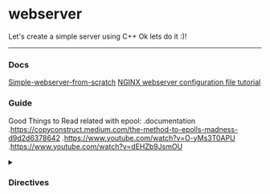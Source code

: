 # webserver
Let's create a simple server using C++
Ok lets do it :)!
***

### Docs

[Simple-webserver-from-scratch](https://medium.com/from-the-scratch/http-server-what-do-you-need-to-know-to-build-a-simple-http-server-from-scratch-d1ef8945e4fa)
[NGINX webserver configuration file tutorial](https://www.plesk.com/blog/various/nginx-configuration-guide/)
### Guide
 Good Things to Read related with epool:
 .documentation
 .https://copyconstruct.medium.com/the-method-to-epolls-madness-d9d2d6378642
 .https://www.youtube.com/watch?v=O-yMs3T0APU
 .https://www.youtube.com/watch?v=dEHZb9JsmOU

<details>
	<summary><h3>Directives</h3></summary>


| Directive | Description | Example |
| --------- | ----------- | ------- |
| auth | restrict route to a user | auth user:route |
| autoindex | directory listing on & off | autoindex off \| on  |
| cgi | cgi | cgi |
| cgi-bin | cgi-bin | cgi-bin |
| client_max_body_size | Limit client body size | client_max_body_size #bytes|
| error_page | Setup default error pages | error_page code1 [code2] ... path |
| limit_methods | Define a list of accepted HTTP methods for the route (inside location scope) | limit_methods METHOD |
| listen | Choose the port and host of each ’server' | listen host:port |
| location | Setup routes with one or multiple rules/configuration | location route { ... }|
| root | root | root |
| server_name | Setup the server_names or not | server_name name1 [name2] ...|
| upload | upload | upload |

	

</details>
